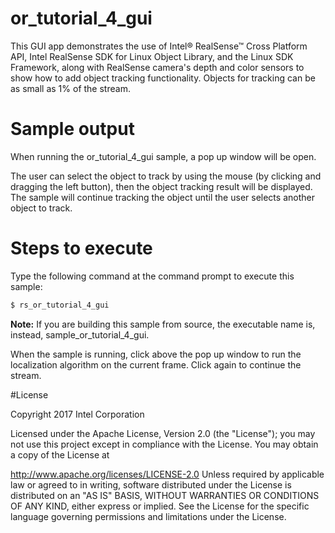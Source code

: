 # or_tutorial_4_gui

This GUI app demonstrates the use of Intel® RealSense™ Cross Platform API, Intel RealSense SDK for Linux Object Library, and the Linux SDK Framework, along with RealSense camera's depth and color sensors to show how to add object tracking functionality. Objects for tracking can be as small as 1% of the stream.

# Sample output

When running the or_tutorial_4_gui sample, a pop up window will be open. 

The user can select the object to track by using the mouse (by clicking and dragging the left button), then the object tracking result will be displayed.
The sample will continue tracking the object until the user selects another object to track.

# Steps to execute

Type the following command at the command prompt to execute this sample:


```bash
$ rs_or_tutorial_4_gui
```

**Note:** If you are building this sample from source, the executable name is, instead, sample_or_tutorial_4_gui.

When the sample is running, click above the pop up window to run the localization algorithm on the current frame. Click again to continue the stream. 



#License

Copyright 2017 Intel Corporation

Licensed under the Apache License, Version 2.0 (the "License"); you may not use this project except in compliance with the License. You may obtain a copy of the License at

http://www.apache.org/licenses/LICENSE-2.0 Unless required by applicable law or agreed to in writing, software distributed under the License is distributed on an "AS IS" BASIS, WITHOUT WARRANTIES OR CONDITIONS OF ANY KIND, either express or implied. See the License for the specific language governing permissions and limitations under the License.

